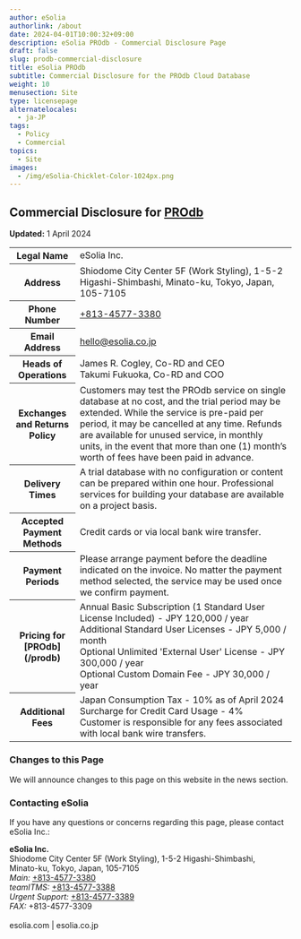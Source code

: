 ```yaml
---
author: eSolia
authorlink: /about
date: 2024-04-01T10:00:32+09:00
description: eSolia PROdb - Commercial Disclosure Page 
draft: false
slug: prodb-commercial-disclosure
title: eSolia PROdb 
subtitle: Commercial Disclosure for the PROdb Cloud Database
weight: 10
menusection: Site
type: licensepage
alternatelocales:
  - ja-JP
tags:
  - Policy
  - Commercial
topics:
  - Site
images:
  - /img/eSolia-Chicklet-Color-1024px.png
---
```


## Commercial Disclosure for [PROdb](/prodb)

**Updated:** 1 April 2024  

<table class="table is-striped is-hoverable is-fullwidth is-bordered is-size-7-mobile is-size-6-tablet is-size-5-desktop">
  <tbody>
    <tr>
      <th class="has-text-right is-uppercase">Legal Name</th>
      <td>eSolia Inc.</td>
    </tr>
    <tr>
      <th class="has-text-right is-uppercase">Address</th>
      <td>Shiodome City Center 5F (Work Styling), 1-5-2 Higashi-Shimbashi, Minato-ku, Tokyo, Japan, 105-7105</td>
    </tr>
    <tr>
      <th class="has-text-right is-uppercase">Phone Number</th>
      <td><a href="tel:+813-4577-3380">+813-4577-3380</a></td>
    </tr>   
    <tr>
      <th class="has-text-right is-uppercase">Email Address</th>
      <td><a href="mailto:hello@esolia.co.jp">hello@esolia.co.jp</a></td>
    </tr> 
    <tr>
      <th class="has-text-right is-uppercase">Heads of Operations</th>
      <td>James R. Cogley, Co-RD and CEO<br>
    Takumi Fukuoka, Co-RD and COO</td>
    </tr> 
    <tr>
      <th class="has-text-right is-uppercase">Exchanges and Returns Policy</th>
      <td>Customers may test the PROdb service on single database at no cost, and the trial period may be extended. While the service is pre-paid per period, it may be cancelled at any time. Refunds are available for unused service, in monthly units, in the event that more than one (1) month’s worth of fees have been paid in advance. </td>
    </tr>     
    <tr>
      <th class="has-text-right is-uppercase">Delivery Times</th>
      <td>A trial database with no configuration or content can be prepared within one hour. Professional services for building your database are available on a project basis.</td>
    </tr> 
    <tr>
      <th class="has-text-right is-uppercase">Accepted Payment Methods</th>
      <td>Credit cards or via local bank wire transfer.</td>
    </tr>  
    <tr>
      <th class="has-text-right is-uppercase">Payment Periods</th>
      <td>Please arrange payment before the deadline indicated on the invoice. No matter the payment method selected, the service may be used once we confirm payment. </td>
    </tr>  
    <tr>
      <th class="has-text-right is-uppercase">Pricing for [PROdb](/prodb)</th>
      <td>Annual Basic Subscription (1 Standard User License Included) - JPY 120,000 / year<br>
      Additional Standard User Licenses - JPY 5,000 / month<br>
      Optional Unlimited 'External User' License - JPY 300,000 / year<br>
      Optional Custom Domain Fee - JPY 30,000 / year
      </td>
    </tr> 
    <tr>
      <th class="has-text-right is-uppercase">Additional Fees</th>
      <td>Japan Consumption Tax - 10% as of April 2024<br>
      Surcharge for Credit Card Usage - 4%<br>
      Customer is responsible for any fees associated with local bank wire transfers.
      </td>
    </tr>  
  </tbody>
</table>


### Changes to this Page

We will announce changes to this page on this website in the news section. 

### Contacting eSolia

If you have any questions or concerns regarding this page, please contact eSolia Inc.:

**eSolia Inc.**  
Shiodome City Center 5F (Work Styling), 1-5-2 Higashi-Shimbashi, <br>
      Minato-ku, Tokyo, Japan, 105-7105<br>
    <em>Main:</em> <a href="tel:+813-4577-3380">+813-4577-3380</a><br>
    <em>teamITMS:</em> <a href="tel:+813-4577-3388">+813-4577-3388</a><br>
    <em>Urgent Support:</em> <a href="tel:+813-4577-3389">+813-4577-3389</a><br>
    <em>FAX:</em> +813-4577-3309<br>  
esolia.com | esolia.co.jp  
